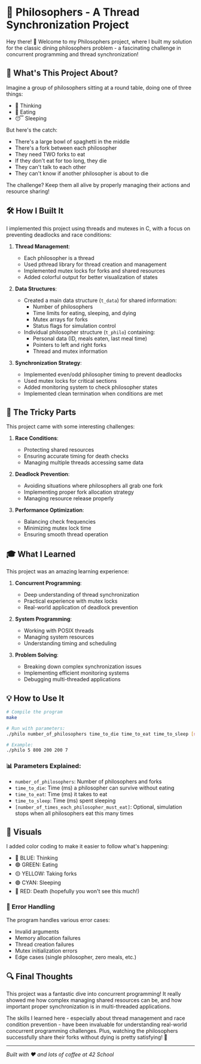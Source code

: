 # 🍝 Philosophers - A Thread Synchronization Project

Hey there! 👋 Welcome to my Philosophers project, where I built my solution for the classic dining philosophers problem - a fascinating challenge in concurrent programming and thread synchronization!

## 🎯 What's This Project About?

Imagine a group of philosophers sitting at a round table, doing one of three things:
- 🤔 Thinking
- 🍴 Eating
- 😴 Sleeping

But here's the catch:
- There's a large bowl of spaghetti in the middle
- There's a fork between each philosopher
- They need TWO forks to eat
- If they don't eat for too long, they die
- They can't talk to each other
- They can't know if another philosopher is about to die

The challenge? Keep them all alive by properly managing their actions and resource sharing!

## 🛠️ How I Built It

I implemented this project using threads and mutexes in C, with a focus on preventing deadlocks and race conditions:

1. **Thread Management**:
   - Each philosopher is a thread
   - Used pthread library for thread creation and management
   - Implemented mutex locks for forks and shared resources
   - Added colorful output for better visualization of states

2. **Data Structures**:
   - Created a main data structure (`t_data`) for shared information:
     - Number of philosophers
     - Time limits for eating, sleeping, and dying
     - Mutex arrays for forks
     - Status flags for simulation control
   - Individual philosopher structure (`t_philo`) containing:
     - Personal data (ID, meals eaten, last meal time)
     - Pointers to left and right forks
     - Thread and mutex information

3. **Synchronization Strategy**:
   - Implemented even/odd philosopher timing to prevent deadlocks
   - Used mutex locks for critical sections
   - Added monitoring system to check philosopher states
   - Implemented clean termination when conditions are met

## 🤔 The Tricky Parts

This project came with some interesting challenges:

1. **Race Conditions**:
   - Protecting shared resources
   - Ensuring accurate timing for death checks
   - Managing multiple threads accessing same data

2. **Deadlock Prevention**:
   - Avoiding situations where philosophers all grab one fork
   - Implementing proper fork allocation strategy
   - Managing resource release properly

3. **Performance Optimization**:
   - Balancing check frequencies
   - Minimizing mutex lock time
   - Ensuring smooth thread operation

## 🎓 What I Learned

This project was an amazing learning experience:

1. **Concurrent Programming**:
   - Deep understanding of thread synchronization
   - Practical experience with mutex locks
   - Real-world application of deadlock prevention

2. **System Programming**:
   - Working with POSIX threads
   - Managing system resources
   - Understanding timing and scheduling

3. **Problem Solving**:
   - Breaking down complex synchronization issues
   - Implementing efficient monitoring systems
   - Debugging multi-threaded applications

## 💡 How to Use It

```bash
# Compile the program
make

# Run with parameters:
./philo number_of_philosophers time_to_die time_to_eat time_to_sleep [number_of_times_each_philosopher_must_eat]

# Example:
./philo 5 800 200 200 7
```

### 📊 Parameters Explained:
- `number_of_philosophers`: Number of philosophers and forks
- `time_to_die`: Time (ms) a philosopher can survive without eating
- `time_to_eat`: Time (ms) it takes to eat
- `time_to_sleep`: Time (ms) spent sleeping
- `[number_of_times_each_philosopher_must_eat]`: Optional, simulation stops when all philosophers eat this many times

## 🎨 Visuals

I added color coding to make it easier to follow what's happening:
- 🔵 BLUE: Thinking
- 🟢 GREEN: Eating
- 🟡 YELLOW: Taking forks
- 🟣 CYAN: Sleeping
- 🔴 RED: Death (hopefully you won't see this much!)

### 🐛 Error Handling

The program handles various error cases:
- Invalid arguments
- Memory allocation failures
- Thread creation failures
- Mutex initialization errors
- Edge cases (single philosopher, zero meals, etc.)
## 🔍 Final Thoughts

This project was a fantastic dive into concurrent programming! It really showed me how complex managing shared resources can be, and how important proper synchronization is in multi-threaded applications.

The skills I learned here - especially about thread management and race condition prevention - have been invaluable for understanding real-world concurrent programming challenges. Plus, watching the philosophers successfully share their forks without dying is pretty satisfying! 🎉

---
*Built with ❤️ and lots of coffee at 42 School*
